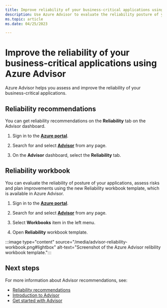 ```yaml
---
title: Improve reliability of your business-critical applications using Azure Advisor.
description: Use Azure Advisor to evaluate the reliability posture of your business-critical applications, assess risks and plan improvements.
ms.topic: article
ms.date: 04/25/2023

---
```


# Improve the reliability of your business-critical applications using Azure Advisor

Azure Advisor helps you assess and improve the reliability of your business-critical applications. 

## Reliability recommendations

You can get reliability recommendations on the **Reliability** tab on the Advisor dashboard.

1. Sign in to the [**Azure portal**](https://portal.azure.com).

1. Search for and select [**Advisor**](https://aka.ms/azureadvisordashboard) from any page.

1. On the **Advisor** dashboard, select the **Reliability** tab.

## Reliability workbook

You can evaluate the reliability of posture of your applications, assess risks and plan improvements using the new Reliability workbook template, which is available in Azure Advisor.

1. Sign in to the [**Azure portal**](https://portal.azure.com).

1. Search for and select [**Advisor**](https://aka.ms/azureadvisordashboard) from any page.

1. Select **Workbooks** item in the left menu. 

1. Open **Reliability** workbook template. 

:::image type="content" source="/media/advisor-reliability-workbook.png#lightbox" alt-text="Screenshot of the Azure Advisor relibility workbook template.":::


## Next steps

For more information about Advisor recommendations, see:
* [Reliability recommendations](advisor-reference-reliability-recommendations.md)
* [Introduction to Advisor](advisor-overview.md)
* [Get started with Advisor](advisor-get-started.md)


